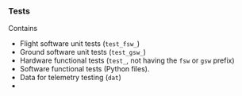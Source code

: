 ### Tests

Contains
- Flight software unit tests (`test_fsw_`)
- Ground software unit tests (`test_gsw_`)
- Hardware functional tests (`test_`, not having the `fsw` or `gsw` prefix)
- Software functional tests (Python files).
- Data for telemetry testing (`dat`)
- 